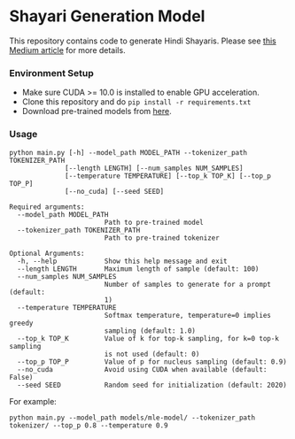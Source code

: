 # Shayari Generation Model

This repository contains code to generate Hindi Shayaris. Please see [this Medium article](https://medium.com/sharechat/hindi-shayari-generation-b2f1ade0fb64) for more details.

### Environment Setup
- Make sure CUDA >= 10.0 is installed to enable GPU acceleration.
- Clone this repository and do `pip install -r requirements.txt`
- Download pre-trained models from [here](https://www.dropbox.com/sh/7x7kdvv8d93dik3/AAAPckfqfBfjLl3P6429SJSMa?dl=0).

### Usage
```
python main.py [-h] --model_path MODEL_PATH --tokenizer_path TOKENIZER_PATH
              [--length LENGTH] [--num_samples NUM_SAMPLES]
              [--temperature TEMPERATURE] [--top_k TOP_K] [--top_p TOP_P]
              [--no_cuda] [--seed SEED]

Required arguments:
  --model_path MODEL_PATH
                        Path to pre-trained model
  --tokenizer_path TOKENIZER_PATH
                        Path to pre-trained tokenizer

Optional Arguments:
  -h, --help            Show this help message and exit
  --length LENGTH       Maximum length of sample (default: 100)
  --num_samples NUM_SAMPLES
                        Number of samples to generate for a prompt (default:
                        1)
  --temperature TEMPERATURE
                        Softmax temperature, temperature=0 implies greedy
                        sampling (default: 1.0)
  --top_k TOP_K         Value of k for top-k sampling, for k=0 top-k sampling
                        is not used (default: 0)
  --top_p TOP_P         Value of p for nucleus sampling (default: 0.9)
  --no_cuda             Avoid using CUDA when available (default: False)
  --seed SEED           Random seed for initialization (default: 2020)
```

For example:
```
python main.py --model_path models/mle-model/ --tokenizer_path tokenizer/ --top_p 0.8 --temperature 0.9
```
